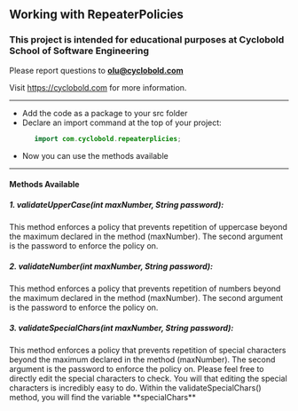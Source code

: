 ## Working with RepeaterPolicies
### This project is intended for educational purposes at Cyclobold School of Software Engineering
Please report questions to **[olu@cyclobold.com](mailto:olu@cyclobold.com)**

Visit https://cyclobold.com for more information.
<hr>

- Add the code as a package to your src folder 
- Declare an import command at the top of your project: 
  ```java
     import com.cyclobold.repeaterplicies;
    ```
- Now you can use the methods available

<hr>
<h4>Methods Available</h4>
<h5>1. validateUpperCase(int maxNumber, String password):</h5> 
This method enforces a policy that prevents repetition of uppercase beyond the maximum 
declared in the method (maxNumber). The second argument is the password to enforce the 
policy on.

<h5>2. validateNumber(int maxNumber, String password):</h5>
This method enforces a policy that prevents repetition of numbers beyond the maximum
declared in the method (maxNumber). The second argument is the password to enforce the
policy on.

<h5>3. validateSpecialChars(int maxNumber, String password):</h5>
This method enforces a policy that prevents repetition of special characters beyond the maximum
declared in the method (maxNumber). The second argument is the password to enforce the
policy on. Please feel free to directly edit the special characters to check. You will 
that editing the special characters is incredibly easy to do. Within the validateSpecialChars() 
method, you will find the variable **specialChars**